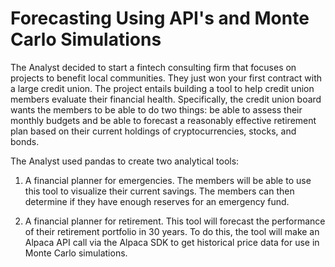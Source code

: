 # Forecasting Using API's and Monte Carlo Simulations
The Analyst decided to start a fintech consulting firm that focuses on projects to benefit local communities. They just won your first contract with a large credit union. The project entails building a tool to help credit union members evaluate their financial health. Specifically, the credit union board wants the members to be able to do two things: be able to assess their monthly budgets and be able to forecast a reasonably effective retirement plan based on their current holdings of cryptocurrencies, stocks, and bonds. 

The Analyst used pandas to create two analytical tools:

1.  A financial planner for emergencies. The members will be able to use this tool to visualize their current savings. The members can then determine if they have enough reserves for an emergency fund.

2.  A financial planner for retirement. This tool will forecast the performance of their retirement portfolio in 30 years. To do this, the tool will make an Alpaca API call via the Alpaca SDK to get historical price data for use in Monte Carlo simulations.